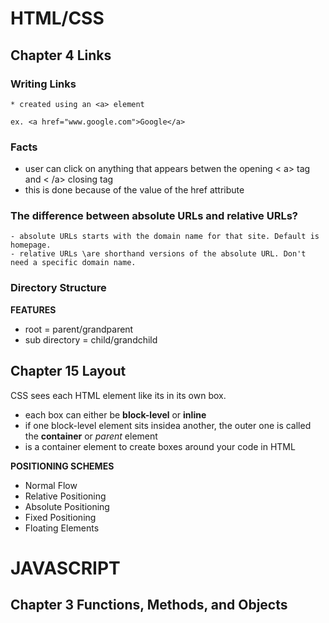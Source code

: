 # HTML/CSS
## Chapter 4 Links
  ### Writing Links
    * created using an <a> element

    ex. <a href="www.google.com">Google</a>

  

  ### Facts
  * user can click on anything that appears betwen the opening < a> tag and < /a> closing tag
  * this is done because of the value of the href attribute

  ### The difference between absolute URLs and relative URLs?
    - absolute URLs starts with the domain name for that site. Default is homepage.
    - relative URLs \are shorthand versions of the absolute URL. Don't need a specific domain name.

  ### Directory Structure
  **FEATURES** 
  
  - root = parent/grandparent
  - sub directory = child/grandchild

## Chapter 15 Layout
  CSS sees each HTML element like its in its own box. 
  - each box can either be **block-level** or **inline**
  - if one block-level element sits insidea another, the outer one is called the **container** or *parent* element
  - <div> is a container element to create boxes around your code in HTML

  **POSITIONING SCHEMES**
  
  * Normal Flow
  * Relative Positioning
  * Absolute Positioning
  * Fixed Positioning
  * Floating Elements


# JAVASCRIPT 
## Chapter 3 Functions, Methods, and Objects


